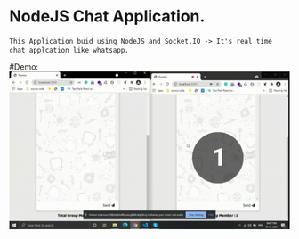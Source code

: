 # NodeJS Chat Application.

    This Application buid using NodeJS and Socket.IO -> It's real time chat applcation like whatsapp.
    
#Demo: 
<img src="public/images/ezgif.com-gif-maker.gif"/>
